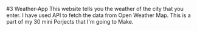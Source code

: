 #3 Weather-App
This website tells you the weather of the city that you enter.
I have used API to fetch the data from Open Weather Map.
This is a part of my 30 mini Porjects that I'm going to Make.
